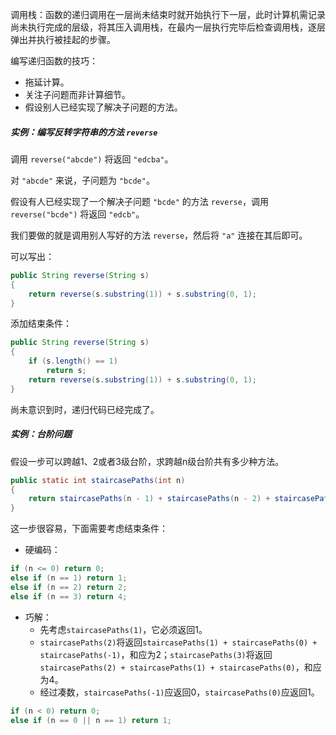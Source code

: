 调用栈：函数的递归调用在一层尚未结束时就开始执行下一层，此时计算机需记录尚未执行完成的层级，将其压入调用栈，在最内一层执行完毕后检查调用栈，逐层弹出并执行被挂起的步骤。

编写递归函数的技巧：

- 拖延计算。
- 关注子问题而非计算细节。
- 假设别人已经实现了解决子问题的方法。

##### 实例：编写反转字符串的方法 `reverse`

调用 `reverse("abcde")` 将返回 `"edcba"`。

对 `"abcde"` 来说，子问题为 `"bcde"`。

假设有人已经实现了一个解决子问题 `"bcde"` 的方法 `reverse`，调用 `reverse("bcde")` 将返回 `"edcb"`。

我们要做的就是调用别人写好的方法 `reverse`，然后将 `"a"` 连接在其后即可。

可以写出：

```java
public String reverse(String s)
{
	return reverse(s.substring(1)) + s.substring(0, 1);
}
```

添加结束条件：

```java
public String reverse(String s)
{
	if (s.length() == 1)
		return s;
	return reverse(s.substring(1)) + s.substring(0, 1);
}
```

尚未意识到时，递归代码已经完成了。

##### 实例：台阶问题

假设一步可以跨越1、2或者3级台阶，求跨越n级台阶共有多少种方法。

```java
public static int staircasePaths(int n)
{
	return staircasePaths(n - 1) + staircasePaths(n - 2) + staircasePaths(n - 3);
}
```

这一步很容易，下面需要考虑结束条件：

- 硬编码：

```java
if (n <= 0) return 0;
else if (n == 1) return 1;
else if (n == 2) return 2;
else if (n == 3) return 4;
```

- 巧解：
	- 先考虑`staircasePaths(1)`，它必须返回1。
	- `staircasePaths(2)`将返回`staircasePaths(1) + staircasePaths(0) + staircasePaths(-1)`，和应为2；`staircasePaths(3)`将返回`staircasePaths(2) + staircasePaths(1) + staircasePaths(0)`，和应为4。
	- 经过凑数，`staircasePaths(-1)`应返回0，`staircasePaths(0)`应返回1。

```java
if (n < 0) return 0;
else if (n == 0 || n == 1) return 1;
```